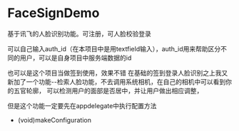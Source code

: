 # FaceSignDemo
基于讯飞的人脸识别功能。可注册，可人脸校验登录

可以自己输入auth_id（在本项目中是用textfield输入），auth_id用来帮助区分不同的用户，可以是自身项目中服务端数据的id

也可以是这个项目当做签到使用，效果不错
在基础的签到登录人脸识别之上我又新加了一个功能--检索人脸功能，不去调用系统相机，在自己的相机中可以看到你的五官轮廓，
可以检测用户的面部是否居中，并让用户做出相应调整，

但是这个功能一定要先在appdelegate中执行配置方法
- (void)makeConfiguration
